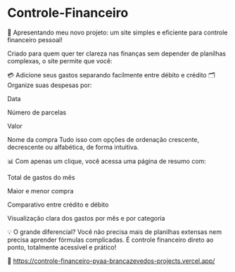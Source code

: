 # Controle-Financeiro
🚀 Apresentando meu novo projeto: um site simples e eficiente para controle financeiro pessoal!

Criado para quem quer ter clareza nas finanças sem depender de planilhas complexas, o site permite que você:

💳 Adicione seus gastos separando facilmente entre débito e crédito
🗂️ Organize suas despesas por:

Data

Número de parcelas

Valor

Nome da compra
Tudo isso com opções de ordenação crescente, decrescente ou alfabética, de forma intuitiva.

📊 Com apenas um clique, você acessa uma página de resumo com:

Total de gastos do mês

Maior e menor compra

Comparativo entre crédito e débito

Visualização clara dos gastos por mês e por categoria

💡 O grande diferencial?
Você não precisa mais de planilhas extensas nem precisa aprender fórmulas complicadas.
É controle financeiro direto ao ponto, totalmente acessível e prático!

🔗 https://controle-financeiro-pyaa-brancazevedos-projects.vercel.app/

